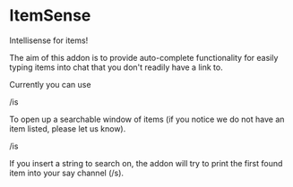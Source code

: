 # ItemSense
Intellisense for items!

The aim of this addon is to provide auto-complete functionality for easily typing items into chat that you don't readily have a link to.

Currently you can use

/is

To open up a searchable window of items (if you notice we do not have an item listed, please let us know).

/is <search term>

If you insert a string to search on, the addon will try to print the first found item into your say channel (/s).


